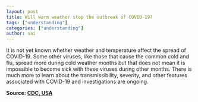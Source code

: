 ```yaml
---
layout: post
title: Will warm weather stop the outbreak of COVID-19?
tags: ["understanding"]
categories: ["understanding"]
author: sai
---
```


It is not yet known whether weather and temperature affect the spread of COVID-19. Some other viruses, like those that cause the common cold and flu, spread more during cold weather months but that does not mean it is impossible to become sick with these viruses during other months.  There is much more to learn about the transmissibility, severity, and other features associated with COVID-19 and investigations are ongoing.

**Source: [CDC, USA](https://www.cdc.gov/coronavirus/2019-ncov/faq.html)**